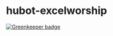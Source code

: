 # hubot-excelworship

[![Greenkeeper badge](https://badges.greenkeeper.io/knpwrs/hubot-excelworship.svg)](https://greenkeeper.io/)
